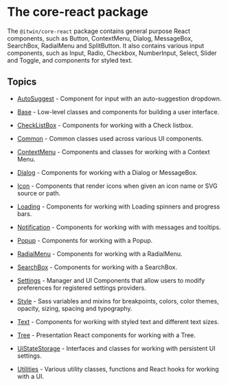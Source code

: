 # The core-react package

The `@itwin/core-react` package contains general purpose React components, such as Button, ContextMenu, Dialog, MessageBox, SearchBox, RadialMenu and SplitButton.
It also contains various input components, such as Input, Radio, Checkbox, NumberInput, Select, Slider and Toggle, and components for styled text.

## Topics

- [AutoSuggest](./AutoSuggest.md) - Component for input with an auto-suggestion dropdown.
- [Base](./Base.md) - Low-level classes and components for building a user interface.
- [CheckListBox](./CheckListBox.md) - Components for working with a Check listbox.
- [Common](./Common.md) - Common classes used across various UI components.
- [ContextMenu](./ContextMenu.md) - Components and classes for working with a Context Menu.
- [Dialog](./Dialog.md) - Components for working with a Dialog or MessageBox.
- [Icon](./Icon.md) - Components that render icons when given an icon name or SVG source or path.
- [Loading](./Loading.md) - Components for working with Loading spinners and progress bars.
- [Notification](./Notification.md) - Components for working with with messages and tooltips.
- [Popup](./Popup.md) - Components for working with a Popup.
- [RadialMenu](./RadialMenu.md) - Components for working with a RadialMenu.
- [SearchBox](./SearchBox.md) - Components for working with a SearchBox.
- [Settings](./Settings.md) - Manager and UI Components that allow users to modify preferences for registered settings providers.

- [Style](./Style.md) - Sass variables and mixins for breakpoints, colors, color themes, opacity, sizing, spacing and typography.
- [Text](./Text.md) - Components for working with styled text and different text sizes.
- [Tree](./Tree.md) - Presentation React components for working with a Tree.
- [UiStateStorage](./UiStateStorage.md) - Interfaces and classes for working with persistent UI settings.
- [Utilities](./Utilities.md) - Various utility classes, functions and React hooks for working with a UI.
